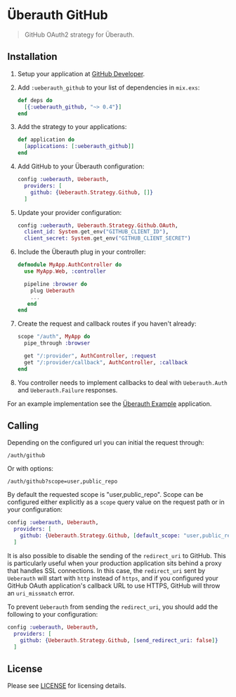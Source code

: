 # Überauth GitHub

> GitHub OAuth2 strategy for Überauth.

## Installation

1. Setup your application at [GitHub Developer](https://developer.github.com).

1. Add `:ueberauth_github` to your list of dependencies in `mix.exs`:

    ```elixir
    def deps do
      [{:ueberauth_github, "~> 0.4"}]
    end
    ```

1. Add the strategy to your applications:

    ```elixir
    def application do
      [applications: [:ueberauth_github]]
    end
    ```

1. Add GitHub to your Überauth configuration:

    ```elixir
    config :ueberauth, Ueberauth,
      providers: [
        github: {Ueberauth.Strategy.Github, []}
      ]
    ```

1.  Update your provider configuration:

    ```elixir
    config :ueberauth, Ueberauth.Strategy.Github.OAuth,
      client_id: System.get_env("GITHUB_CLIENT_ID"),
      client_secret: System.get_env("GITHUB_CLIENT_SECRET")
    ```

1.  Include the Überauth plug in your controller:

    ```elixir
    defmodule MyApp.AuthController do
      use MyApp.Web, :controller

      pipeline :browser do
        plug Ueberauth
        ...
       end
    end
    ```

1.  Create the request and callback routes if you haven't already:

    ```elixir
    scope "/auth", MyApp do
      pipe_through :browser

      get "/:provider", AuthController, :request
      get "/:provider/callback", AuthController, :callback
    end
    ```

1. You controller needs to implement callbacks to deal with `Ueberauth.Auth` and `Ueberauth.Failure` responses.

For an example implementation see the [Überauth Example](https://github.com/ueberauth/ueberauth_example) application.

## Calling

Depending on the configured url you can initial the request through:

    /auth/github

Or with options:

    /auth/github?scope=user,public_repo

By default the requested scope is "user,public\_repo". Scope can be configured either explicitly as a `scope` query value on the request path or in your configuration:

```elixir
config :ueberauth, Ueberauth,
  providers: [
    github: {Ueberauth.Strategy.Github, [default_scope: "user,public_repo,notifications"]}
  ]
```

It is also possible to disable the sending of the `redirect_uri` to GitHub. This is particularly useful
when your production application sits behind a proxy that handles SSL connections. In this case,
the `redirect_uri` sent by `Ueberauth` will start with `http` instead of `https`, and if you configured
your GitHub OAuth application's callback URL to use HTTPS, GitHub will throw an `uri_missmatch` error.

To prevent `Ueberauth` from sending the `redirect_uri`, you should add the following to your configuration:

```elixir
config :ueberauth, Ueberauth,
  providers: [
    github: {Ueberauth.Strategy.Github, [send_redirect_uri: false]}
  ]
```

## License

Please see [LICENSE](https://github.com/ueberauth/ueberauth_github/blob/master/LICENSE) for licensing details.
